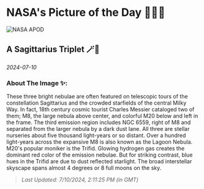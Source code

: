 
# NASA's Picture of the Day 🧑‍🚀💫

  ![NASA APOD](https://apod.nasa.gov/apod/image/2407/sagittariusTri.jpg)
  
  ## A Sagittarius Triplet 🪄🌌
  
  _2024-07-10_
  
  ### About The Image ✨: 
  
  These three bright nebulae are often featured on telescopic tours of the constellation Sagittarius and the crowded starfields of the central Milky Way. In fact, 18th century cosmic tourist Charles Messier cataloged two of them; M8, the large nebula above center, and colorful M20 below and left in the frame. The third emission region includes NGC 6559, right of M8 and separated from the larger nebula by a dark dust lane. All three are stellar nurseries about five thousand light-years or so distant. Over a hundred light-years across the expansive M8 is also known as the Lagoon Nebula. M20's popular moniker is the Trifid. Glowing hydrogen gas creates the dominant red color of the emission nebulae. But for striking contrast, blue hues in the Trifid are due to dust reflected starlight. The broad interstellar skyscape spans almost 4 degrees or 8 full moons on the sky.
  
  
  
  > _Last Updated: 7/10/2024, 2:11:25 PM (in GMT)_
  